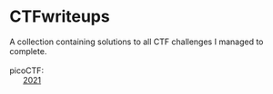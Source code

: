 # CTFwriteups
A collection containing solutions to all CTF challenges I managed to complete.
<br><br>
picoCTF:
<br>
&nbsp;&nbsp;&nbsp;&nbsp;&nbsp;&nbsp;<a href="https://github.com/qualorm/CTFwriteups/tree/master/picoCTF%202021">2021</a>
